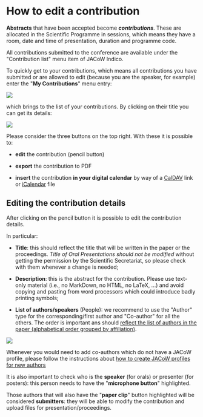 # How to edit a contribution

**Abstracts** that have been accepted become ***contributions***. These are allocated in the Scientific Programme in sessions, which means they have a room, date and time of presentation, duration and programme code.

All contributions submitted to the conference are available under the "Contribution list" menu item of JACoW Indico.

To quickly get to your contributions, which means all contributions you have submitted or are allowed to edit (because you are the speaker, for example) enter the "**My Contributions**" menu entry:

![](img/mycontributionsmenu.png)

which brings to the list of your contributions. By clicking on their title you can get its details:

![](img/contribution.png)

Please consider the three buttons on the top right. With these it is possible to:

- **edit** the contribution (pencil button)

- **export** the contribution to PDF

- **insert** the contribution **in your digital calendar** by way of a [CalDAV](http://en.wikipedia.org/wiki/CalDAV) link or [iCalendar](http://en.wikipedia.org/wiki/ICalendar) file

## Editing the contribution details

After clicking on the pencil button it is possible to edit the contribution details.

In particular:

- **Title**: this should reflect the title that will be written in the paper or the proceedings. *Title of  Oral Presentations should not be modified* without getting the permission by the Scientific Secretariat, so please check with them whenever a change is needed;

- **Description**: this is the abstract for the contribution. Please use text-only material (i.e., no MarkDown, no HTML, no LaTeX, ...) and avoid copying and pasting from word processors which could introduce badly printing symbols;

- **List of authors/speakers** (People): we recommend to use the "Author" type for the corresponding/first author and  "Co-author" for all the others. The order is important ans should [reflect the list of authors in the paper (alphabetical order grouped by affiliation)](https://www.jacow.org/Editors/CommonAuthorOversights).

![](img/contributionedit.png)

Whenever you would need to add co-authors which do not have a JACoW profile, please follow the instructions about [how to create JACoW profiles for new authors](../submission/#creating-jacow-profiles-for-new-authors)

It is also important to check who is the **speaker** (for orals) or presenter (for posters): this person needs to have the "**microphone button**" highlighted.

Those authors that will also have the "**paper clip**" button highlighted will be considered **submitters**: they will be able to modify the contribution and upload files for presentation/proceedings.

